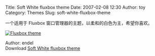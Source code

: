 Title: Soft White fluxbox theme
Date: 2007-02-08 12:30
Author: toy
Category: Themes
Slug: soft-white-fluxbox-theme

一个适用于 Fluxbox 窗口管理器的主题，以柔和的白色为主，希望你喜欢。

[![Fluxbox
theme](http://i.linuxtoy.org/i/2007/02/Soft_White_fluxbox_theme_by_endel_s.jpg)](http://i.linuxtoy.org/i/2007/02/Soft_White_fluxbox_theme_by_endel.jpg)

Author: endel  
Download [Soft White fluxbox
theme](http://www.deviantart.com/deviation/48297454/)
